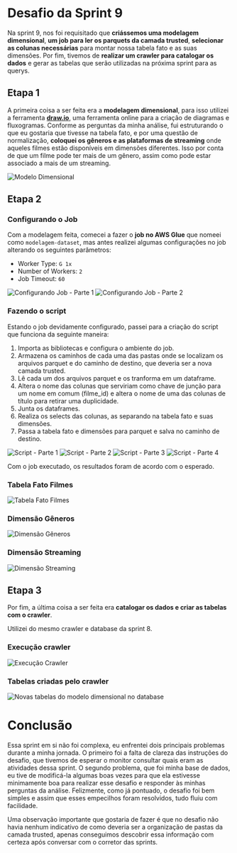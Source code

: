 # Desafio da Sprint 9
Na sprint 9, nos foi requisitado que **criássemos uma modelagem dimensional**, **um job para ler os parquets da camada trusted**, **selecionar as colunas necessárias** para montar nossa tabela fato e as suas dimensões. Por fim, tivemos de **realizar um crawler para catalogar os dados** e gerar as tabelas que serão utilizadas na próxima sprint para as querys.

## Etapa 1
A primeira coisa a ser feita era a **modelagem dimensional**, para isso utilizei a ferramenta **[draw.io](https://app.diagrams.net/)**, uma ferramenta online para a criação de diagramas e fluxogramas. 
Conforme as perguntas da minha análise, fui estruturando o que eu gostaria que tivesse na tabela fato, e por uma questão de normalização, **coloquei os gêneros e as plataformas de streaming** onde aqueles filmes estão disponíveis em dimensões diferentes. Isso por conta de que um filme pode ter mais de um gênero, assim como pode estar associado a mais de um streaming.

![Modelo Dimensional](../evidencias/diagrama.png)

## Etapa 2

### Configurando o Job
Com a modelagem feita, comecei a fazer o **job no AWS Glue** que nomeei como ```modelagem-dataset```, mas antes realizei algumas configurações no job alterando os seguintes parâmetros:
- Worker Type: ```G 1x```
- Number of Workers: ```2```
- Job Timeout: ```60```

![Configurando Job - Parte 1](../evidencias/job_configuracao1.png)
![Configurando Job - Parte 2](../evidencias/job_configuracao2.png)

### Fazendo o script

Estando o job devidamente configurado, passei para a criação do script que funciona da seguinte maneira:

1. Importa as bibliotecas e configura o ambiente do job.
2. Armazena os caminhos de cada uma das pastas onde se localizam os arquivos parquet e do caminho de destino, que deveria ser a nova camada trusted.
3. Lê cada um dos arquivos parquet e os tranforma em um dataframe.
4. Altera o nome das colunas que serviriam como chave de junção para um nome em comum (filme_id) e altera o nome de uma das colunas de título para retirar uma duplicidade.
5. Junta os dataframes.
6. Realiza os selects das colunas, as separando na tabela fato e suas dimensões.
7. Passa a tabela fato e dimensões para parquet e salva no caminho de destino.

![Script - Parte 1](../evidencias/script_job1.png)
![Script - Parte 2](../evidencias/script_job2.png)
![Script - Parte 3](../evidencias/script_job3.png)
![Script - Parte 4](../evidencias/script_job4.png)

Com o job executado, os resultados foram de acordo com o esperado.

### Tabela Fato Filmes
![Tabela Fato Filmes](../evidencias/fato_filmes.png)
### Dimensão Gêneros
![Dimensão Gêneros](../evidencias/dim_generos.png)
### Dimensão Streaming
![Dimensão Streaming](../evidencias/dim_streaming.png)

## Etapa 3
Por fim, a última coisa a ser feita era **catalogar os dados e criar as tabelas com o crawler**.

Utilizei do mesmo crawler e database da sprint 8.

### Execução crawler
![Execução Crawler](../evidencias/crawler_bem_sucedido.png)

### Tabelas criadas pelo crawler

![Novas tabelas do modelo dimensional no database](../evidencias/tabelas_database.png)

# Conclusão
Essa sprint em si não foi complexa, eu enfrentei dois principais problemas durante a minha jornada. O primeiro foi a falta de clareza das instruções do desafio, que tivemos de esperar o monitor consultar quais eram as atividades dessa sprint. O segundo problema, que foi minha base de dados, eu tive de modificá-la algumas boas vezes para que ela estivesse minimamente boa para realizar esse desafio e responder às minhas perguntas da análise. Felizmente, como já pontuado, o desafio foi bem simples e assim que esses empecilhos foram resolvidos, tudo fluiu com facilidade.

Uma observação importante que gostaria de fazer é que no desafio não havia nenhum indicativo de como deveria ser a organização de pastas da camada trusted, apenas conseguimos descobrir essa informação com certeza após conversar com o corretor das sprints.
